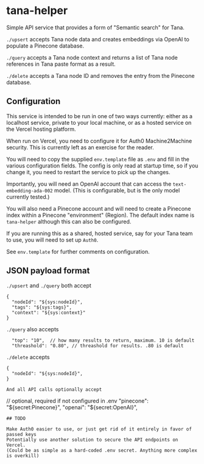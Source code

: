 # tana-helper

Simple API service that provides a form of "Semantic search" for Tana.

`./upsert` accepts Tana node data and creates
embeddings via OpenAI to populate a Pinecone database.

`./query` accepts a Tana node context and returns a list of 
Tana node references in Tana paste format as a result.

`./delete` accepts a Tana node ID and removes the entry from the
Pinecone database.

## Configuration

This service is intended to be run in one of two ways currently: either as a localhost service, private to your local machine, or as a hosted service on the Vercel hosting platform.

When run on Vercel, you need to configure it for Auth0 Machine2Machine security. This is currently left as an exercise for the reader.

You will need to copy the supplied `env.template` file as `.env` and fill in the various configuration fields. The config is only read at startup time, so if you change it, you need to restart the service to pick up the changes.

Importantly, you will need an OpenAI account that can access the `text-embedding-ada-002` model. (This is configurable, but is the only model currently tested.)

You will also need a Pinecone account and will need to create a Pinecone index within a Pinecone "environment" (Region). The default index name is `tana-helper` although this can also be configured.

If you are running this as a shared, hosted service, say for your Tana team to use, you will need to set up `Auth0`. 

See `env.template` for further comments on configuration.

## JSON payload format
`./upsert` and `./query` both accept
``` 
{ 
  "nodeId": "${sys:nodeId}",  
  "tags": "${sys:tags}", 
  "context": "${sys:context}" 
}
```

`./query` also accepts
```
  "top": "10",  // how many results to return, maximum. 10 is default
  "threashold": "0.80", // threashold for results. .80 is default
```

`./delete` accepts
``` 
{ 
  "nodeId": "${sys:nodeId}",  
}

And all API calls optionally accept
```
  // optional, required if not configured in .env
  "pinecone": "${secret:Pinecone}",
  "openai": "${secret:OpenAI}",
```
## TODO

Make Auth0 easier to use, or just get rid of it entirely in favor of passed keys
Potentially use another solution to secure the API endpoints on Vercel.
(Could be as simple as a hard-coded .env secret. Anything more complex is overkill)